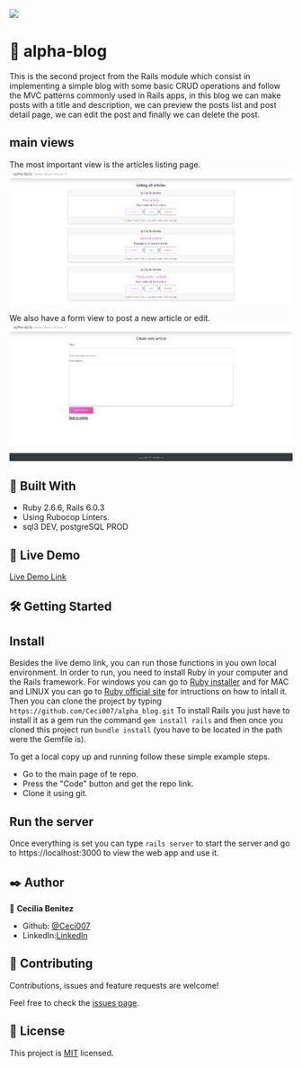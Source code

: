 ![](https://img.shields.io/badge/Microverse-blueviolet)
#  🧐 alpha-blog

This is the second project from the Rails module which consist in implementing a simple blog with some basic CRUD operations and follow the MVC patterns commonly used in Rails apps, in this blog we can make posts with a title and description, we can preview the posts list and post detail page, we can edit the post and finally we can delete the post.

## main views 
The most important view is the articles listing page.
![screenshot 1](./screens/screen-1.png)

We also have a form view to post a new article or edit.
![screenshot 2](./screens/screen-2.png)


## 🔧 Built With
- Ruby 2.6.6, Rails 6.0.3
- Using Rubocop Linters.
- sql3 DEV, postgreSQL PROD

## 🔴 Live Demo
[Live Demo Link](https://blogger-ceci.herokuapp.com/)

## 🛠 Getting Started
## Install 
Besides the live demo link, you can run those functions in you own local environment. In order to run, you need to install Ruby in your computer and the Rails framework. For windows you can go to [Ruby installer](https://rubyinstaller.org/) and for MAC and LINUX you can go to [Ruby official site](https://www.ruby-lang.org/en/downloads/) for intructions on how to intall it.
Then you can clone the project by typing ```https://github.com/Ceci007/alpha_blog.git```
To install Rails you just have to install it as a gem run the command ```gem install rails``` and then once you cloned this project run ```bundle install``` (you have to be located in the path were the Gemfile is).


To get a local copy up and running follow these simple example steps.

- Go to the main page of te repo.
- Press the "Code" button and get the repo link.
- Clone it using git.

## Run the server 
Once everything is set you can type ```rails server``` to start the server and go to https://localhost:3000 to view the web app and use it.

## ✒️ Author
👤 **Cecilia Benitez**

- Github: [@Ceci007](https://github.com/Ceci007)
- LinkedIn:[LinkedIn](https://www.linkedin.com/in/cecilia-ben%C3%ADtez-casaccia-498669185/)


## 🤝 Contributing
Contributions, issues and feature requests are welcome!

Feel free to check the [issues page](https://github.com/Ceci007/alpha_blog/issues).

## 📝 License
This project is [MIT](lic.url) licensed.
